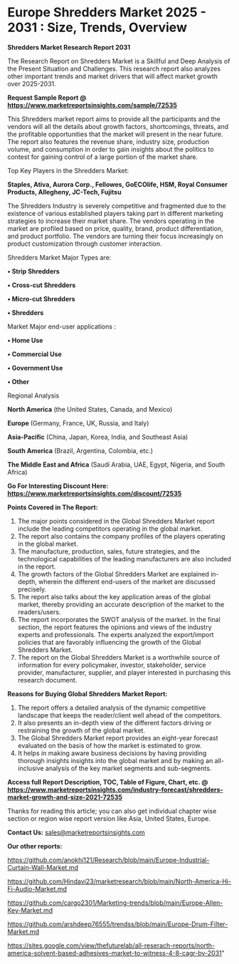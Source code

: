 # Europe Shredders Market 2025 - 2031 : Size, Trends, Overview

<strong>Shredders Market Research Report 2031</strong>

The Research Report on Shredders Market is a Skillful and Deep Analysis of the Present Situation and Challenges. This research report also analyzes other important trends and market drivers that will affect market growth over 2025-2031.

<strong>Request Sample Report @ <a href=https://www.marketreportsinsights.com/sample/72535>https://www.marketreportsinsights.com/sample/72535</a></strong>

This Shredders market report aims to provide all the participants and the vendors will all the details about growth factors, shortcomings, threats, and the profitable opportunities that the market will present in the near future. The report also features the revenue share, industry size, production volume, and consumption in order to gain insights about the politics to contest for gaining control of a large portion of the market share.

Top Key Players in the Shredders Market:

<strong>Staples, Ativa, Aurora Corp., Fellowes, GoECOlife, HSM, Royal Consumer Products, Allegheny, JC-Tech, Fujitsu</strong>

The Shredders Industry is severely competitive and fragmented due to the existence of various established players taking part in different marketing strategies to increase their market share. The vendors operating in the market are profiled based on price, quality, brand, product differentiation, and product portfolio. The vendors are turning their focus increasingly on product customization through customer interaction.

Shredders Market Major Types are:

<strong>• Strip Shredders

• Cross-cut Shredders

• Micro-cut Shredders

• Shredders</strong>

Market Major end-user applications :

<strong>• Home Use

• Commercial Use

• Government Use

• Other</strong>

Regional Analysis

</u><strong><b>North America</b></strong> (the United States, Canada, and Mexico)

<strong><b>Europe </b></strong>(Germany, France, UK, Russia, and Italy)

<strong><b>Asia-Pacific</b></strong> (China, Japan, Korea, India, and Southeast Asia)

<strong><b>South America</b></strong> (Brazil, Argentina, Colombia, etc.)

<strong><b>The Middle East and Africa</b></strong> (Saudi Arabia, UAE, Egypt, Nigeria, and South Africa)

<strong>Go For Interesting Discount Here: <a href=https://www.marketreportsinsights.com/discount/72535>https://www.marketreportsinsights.com/discount/72535</a></strong>

<strong>Points Covered in The Report:</strong>
<ol>
  <li>The major points considered in the Global Shredders Market report include the leading competitors operating in the global market.</li>
  <li>The report also contains the company profiles of the players operating in the global market.</li>
  <li>The manufacture, production, sales, future strategies, and the technological capabilities of the leading manufacturers are also included in the report.</li>
  <li>The growth factors of the Global Shredders Market are explained in-depth, wherein the different end-users of the market are discussed precisely.</li>
  <li>The report also talks about the key application areas of the global market, thereby providing an accurate description of the market to the readers/users.</li>
  <li>The report incorporates the SWOT analysis of the market. In the final section, the report features the opinions and views of the industry experts and professionals. The experts analyzed the export/import policies that are favorably influencing the growth of the Global Shredders Market.</li>
  <li>The report on the Global Shredders Market is a worthwhile source of information for every policymaker, investor, stakeholder, service provider, manufacturer, supplier, and player interested in purchasing this research document.</li>
</ol>
<strong>Reasons for Buying Global Shredders Market Report:</strong>

<ol>
  <li>The report offers a detailed analysis of the dynamic competitive landscape that keeps the reader/client well ahead of the competitors.</li>
  <li>It also presents an in-depth view of the different factors driving or restraining the growth of the global market.</li>
  <li>The Global Shredders Market report provides an eight-year forecast evaluated on the basis of how the market is estimated to grow.</li>
  <li>It helps in making aware business decisions by having providing thorough insights insights into the global market and by making an all-inclusive analysis of the key market segments and sub-segments.</li>
</ol>
<strong>Access full Report Description, TOC, Table of Figure, Chart, etc. @ <a href=https://www.marketreportsinsights.com/industry-forecast/shredders-market-growth-and-size-2021-72535>https://www.marketreportsinsights.com/industry-forecast/shredders-market-growth-and-size-2021-72535</a></strong>


Thanks for reading this article; you can also get individual chapter wise section or region wise report version like Asia, United States, Europe.

<strong>Contact Us:</strong>
sales@marketreportsinsights.com

<strong>Our other reports:</strong>

<a href=https://github.com/anokhi121/Research/blob/main/Europe-Industrial-Curtain-Wall-Market.md>https://github.com/anokhi121/Research/blob/main/Europe-Industrial-Curtain-Wall-Market.md</a>

<a href=https://github.com/Hindavi23/marketresearch/blob/main/North-America-Hi-Fi-Audio-Market.md>https://github.com/Hindavi23/marketresearch/blob/main/North-America-Hi-Fi-Audio-Market.md</a>

<a href=https://github.com/cargo2301/Marketing-trends/blob/main/Europe-Allen-Key-Market.md>https://github.com/cargo2301/Marketing-trends/blob/main/Europe-Allen-Key-Market.md</a>

<a href=https://github.com/arshdeep76555/trendss/blob/main/Europe-Drum-Filter-Market.md>https://github.com/arshdeep76555/trendss/blob/main/Europe-Drum-Filter-Market.md</a>

<a href=https://sites.google.com/view/thefuturelab/all-reserach-reports/north-america-solvent-based-adhesives-market-to-witness-4-8-cagr-by-2031>https://sites.google.com/view/thefuturelab/all-reserach-reports/north-america-solvent-based-adhesives-market-to-witness-4-8-cagr-by-2031</a>"
